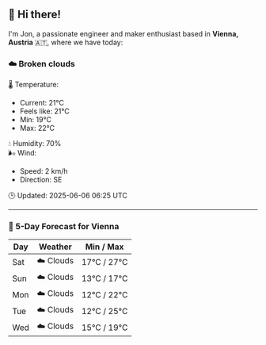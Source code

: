 ## 👋 Hi there!

I'm Jon, a passionate engineer and maker enthusiast based in **Vienna, Austria** 🇦🇹, where we have today:

### ☁️ Broken clouds 

🌡️ Temperature: 
* Current: 21°C
* Feels like: 21°C
* Min: 19°C 
* Max: 22°C  

💧 Humidity: 70%  
🌬️ Wind: 
* Speed: 2 km/h 
* Direction: SE  

🕒 Updated: 2025-06-06 06:25 UTC

---

### 📅 5-Day Forecast for Vienna

| Day | Weather | Min / Max |
|-----|---------|------------|
| Sat | ☁️ Clouds | 17°C / 27°C |
| Sun | ☁️ Clouds | 13°C / 17°C |
| Mon | ☁️ Clouds | 12°C / 22°C |
| Tue | ☁️ Clouds | 12°C / 25°C |
| Wed | ☁️ Clouds | 15°C / 19°C |
